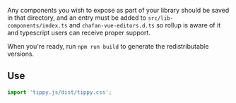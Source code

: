 Any components you wish to expose as part of your library should be saved in that directory, and
an entry must be added to `src/lib-components/index.ts` and `chafan-vue-editors.d.ts` so rollup is aware of it
and typescript users can receive proper support.

When you're ready, run `npm run build` to generate the redistributable versions.


## Use

```ts
import 'tippy.js/dist/tippy.css';
```